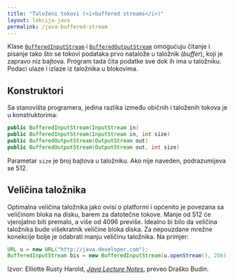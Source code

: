 ```yaml
---
title: "Taloženi tokovi (<i>buffered streams</i>)"
layout: lekcija-java
permalink: /java-buffered-stream
---
```


Klase [`BufferedInputStream`](https://docs.oracle.com/javase/7/docs/api/java/io/BufferedInputStream.html) i [`BufferedOutputStream`](https://docs.oracle.com/javase/7/docs/api/java/io/BufferedOutputStream.html) omogućuju čitanje i pisanje tako što se tokovi podataka prvo natalože u taložnik (*buffer*), koji je zapravo niz bajtova. Program tada čita podatke sve dok ih ima u taložniku. Podaci ulaze i izlaze iz taložnika u blokovima.

## Konstruktori

Sa stanovišta programera, jedina razlika između običnih i taloženih tokova je u konstruktorima:

```java
public BufferedInputStream(InputStream in)
public BufferedInputStream(InputStream in, int size)
public BufferedOutputStream(OutputStream out)
public BufferedOutputStream(OutputStream out, int size)
```

Parametar `size` je broj bajtova u taložniku. Ako nije naveden, podrazumijeva se 512.

## Veličina taložnika

Optimalna veličina taložnika jako ovisi o platformi i općenito je povezana sa veličinom bloka na disku, barem za datotečne tokove. Manje od 512 će vjerojatno biti premalo, a više od 4096 previše. Idealno bi bilo da veličina taložnika bude višekratnik veličine bloka diska. Za nepouzdane mrežne konekcije bolje je odabrati manju veličinu taložnika. Na primjer:

```java
URL u = new URL("http://java.developer.com");
BufferedInputStream bis = new BufferedInputStream(u.openStream(), 256);
```

Izvor: Elliotte Rusty Harold, *[Java Lecture Notes](//www.cafeaulait.org/course/index.html)*, preveo Draško Budin.

